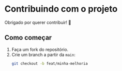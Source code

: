 # Contribuindo com o projeto

Obrigado por querer contribuir! 👋

## Como começar
1. Faça um fork do repositório.
2. Crie um branch a partir da `main`:
   ```bash
   git checkout -b feat/minha-melhoria
